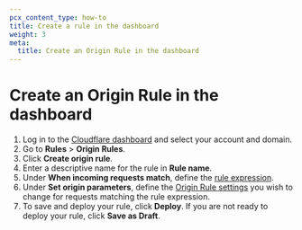 ```yaml
---
pcx_content_type: how-to
title: Create a rule in the dashboard
weight: 3
meta:
  title: Create an Origin Rule in the dashboard
---
```


# Create an Origin Rule in the dashboard

1. Log in to the [Cloudflare dashboard](https://dash.cloudflare.com) and select your account and domain.
2. Go to **Rules** > **Origin Rules**.
3. Click **Create origin rule**.
4. Enter a descriptive name for the rule in **Rule name**.
5.  Under **When incoming requests match**, define the [rule expression](/firewall/cf-dashboard/edit-expressions/).
6. Under **Set origin parameters**, define the [Origin Rule settings](/rules/origin-rules/features/) you wish to change for requests matching the rule expression.
7.  To save and deploy your rule, click **Deploy**. If you are not ready to deploy your rule, click **Save as Draft**.
